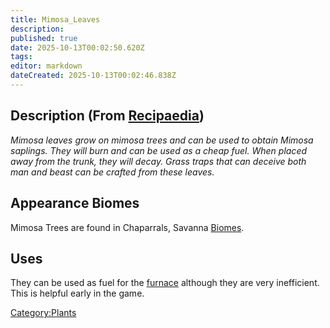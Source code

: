 ```yaml
---
title: Mimosa_Leaves
description: 
published: true
date: 2025-10-13T00:02:50.620Z
tags: 
editor: markdown
dateCreated: 2025-10-13T00:02:46.838Z
---
```


## Description (From [Recipaedia](.. "wikilink"))

*Mimosa leaves grow on mimosa trees and can be used to obtain Mimosa
saplings. They will burn and can be used as a cheap fuel. When placed
away from the trunk, they will decay. Grass traps that can deceive both
man and beast can be crafted from these leaves.*

## Appearance Biomes

Mimosa Trees are found in Chaparrals, Savanna
[Biomes](Biomes "wikilink").

## Uses

They can be used as fuel for the [furnace](furnace "wikilink") although
they are very inefficient. This is helpful early in the game.

[Category:Plants](Category:Plants "wikilink")
